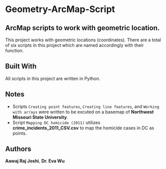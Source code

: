 # Geometry-ArcMap-Script

## ArcMap scripts to work with geometric location.

This project works with geometric locations (coordinates). There are a total of six scripts in this project which are named accordingly with their function.

## Built With

All scripts in this project are written in Python. 

## Notes

* Scripts `Creating point features`, `Creating line features`, and `Working with arrays` were written to be excuted on a basemap of **Northwest Missouri State University**.
* Script `Mapping DC homicide (2011)` utilizes **crime_incidents_2011_CSV.csv** to map the homicide cases in DC as points.

## Authors

**Aawaj Raj Joshi**, **Dr. Eva Wu**



